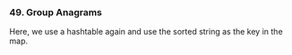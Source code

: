 ### 49. Group Anagrams
Here, we use a hashtable again and use the sorted string as the key in the map.